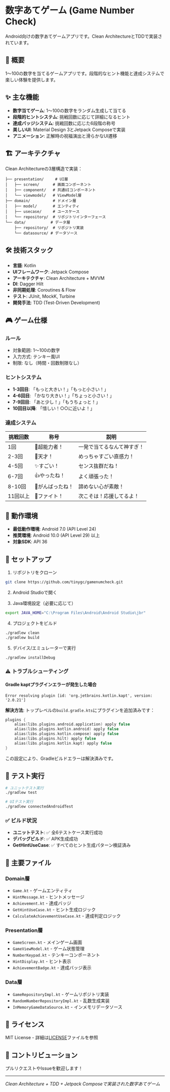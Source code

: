 # 数字あてゲーム (Game Number Check)

Android向けの数字あてゲームアプリです。Clean ArchitectureとTDDで実装されています。

## 🎯 概要

1〜100の数字を当てるゲームアプリです。段階的なヒント機能と達成システムで楽しい体験を提供します。

## ✨ 主な機能

- **数字当てゲーム**: 1〜100の数字をランダム生成して当てる
- **段階的ヒントシステム**: 挑戦回数に応じて詳細になるヒント
- **達成バッジシステム**: 挑戦回数に応じた6段階の称号
- **美しいUI**: Material Design 3とJetpack Composeで実装
- **アニメーション**: 正解時の祝福演出と滑らかなUI遷移

## 🏗️ アーキテクチャ

Clean Architectureの3層構造で実装：

```
├── presentation/     # UI層
│   ├── screen/      # 画面コンポーネント
│   ├── component/   # 共通UIコンポーネント  
│   └── viewmodel/   # ViewModel層
├── domain/          # ドメイン層
│   ├── model/       # エンティティ
│   ├── usecase/     # ユースケース
│   └── repository/  # リポジトリインターフェース
└── data/           # データ層
    ├── repository/  # リポジトリ実装
    └── datasource/ # データソース
```

## 🛠️ 技術スタック

- **言語**: Kotlin
- **UIフレームワーク**: Jetpack Compose
- **アーキテクチャ**: Clean Architecture + MVVM
- **DI**: Dagger Hilt
- **非同期処理**: Coroutines & Flow
- **テスト**: JUnit, MockK, Turbine
- **開発手法**: TDD (Test-Driven Development)

## 🎮 ゲーム仕様

### ルール
- 対象範囲: 1〜100の数字
- 入力方式: テンキー風UI
- 制限: なし（時間・回数制限なし）

### ヒントシステム
- **1-3回目**: 「もっと大きい！」「もっと小さい！」
- **4-6回目**: 「かなり大きい！」「ちょっと小さい！」  
- **7-9回目**: 「あと少し！」「もうちょっと！」
- **10回目以降**: 「惜しい！○○に近いよ！」

### 達成システム
| 挑戦回数 | 称号 | 説明 |
|---------|------|------|
| 1回 | 🌟超能力者！ | 一発で当てるなんて神すぎ！ |
| 2-3回 | 🎯天才！ | めっちゃすごい直感力！ |
| 4-5回 | ✨すごい！ | センス抜群だね！ |
| 6-7回 | 👍やったね！ | よく頑張った！ |
| 8-10回 | 🌱がんばったね！ | 諦めない心が素敵！ |
| 11回以上 | 💪ファイト！ | 次こそは！応援してるよ！ |

## 📱 動作環境

- **最低動作環境**: Android 7.0 (API Level 24)
- **推奨環境**: Android 10.0 (API Level 29) 以上
- **対象SDK**: API 36

## 🚀 セットアップ

1. リポジトリをクローン
```bash
git clone https://github.com/tinygc/gamenumcheck.git
```

2. Android Studioで開く

3. Java環境設定（必要に応じて）
```bash
export JAVA_HOME="C:\Program Files\Android\Android Studio\jbr"
```

4. プロジェクトをビルド
```bash
./gradlew clean
./gradlew build
```

5. デバイス/エミュレーターで実行
```bash
./gradlew installDebug
```

### ⚠️ トラブルシューティング

#### Gradle kaptプラグインエラーが発生した場合
```
Error resolving plugin [id: 'org.jetbrains.kotlin.kapt', version: '2.0.21']
```

**解決方法**: トップレベルの`build.gradle.kts`にプラグインを追加済みです：
```kotlin
plugins {
    alias(libs.plugins.android.application) apply false
    alias(libs.plugins.kotlin.android) apply false
    alias(libs.plugins.kotlin.compose) apply false
    alias(libs.plugins.hilt) apply false
    alias(libs.plugins.kotlin.kapt) apply false
}
```

この設定により、Gradleビルドエラーは解決済みです。

## 🧪 テスト実行

```bash
# ユニットテスト実行
./gradlew test

# UIテスト実行  
./gradlew connectedAndroidTest
```

### ✅ ビルド状況
- **ユニットテスト**: ✅ 全6テストケース実行成功
- **デバッグビルド**: ✅ APK生成成功
- **GetHintUseCase**: ✅ すべてのヒント生成パターン検証済み


## 📁 主要ファイル

### Domain層
- `Game.kt` - ゲームエンティティ
- `HintMessage.kt` - ヒントメッセージ
- `Achievement.kt` - 達成バッジ
- `GetHintUseCase.kt` - ヒント生成ロジック
- `CalculateAchievementUseCase.kt` - 達成判定ロジック

### Presentation層
- `GameScreen.kt` - メインゲーム画面
- `GameViewModel.kt` - ゲーム状態管理
- `NumberKeypad.kt` - テンキーコンポーネント
- `HintDisplay.kt` - ヒント表示
- `AchievementBadge.kt` - 達成バッジ表示

### Data層
- `GameRepositoryImpl.kt` - ゲームリポジトリ実装
- `RandomNumberRepositoryImpl.kt` - 乱数生成実装
- `InMemoryGameDataSource.kt` - インメモリデータソース

## 📄 ライセンス

MIT License - 詳細は[LICENSE](LICENSE)ファイルを参照

## 🤝 コントリビューション

プルリクエストやIssueを歓迎します！

---

*Clean Architecture + TDD + Jetpack Composeで実装された数字あてゲーム*